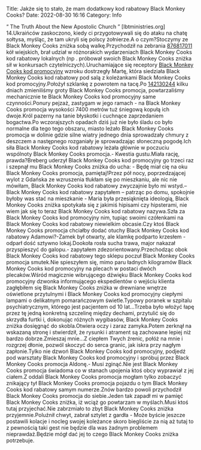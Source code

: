 Title: Jakże się to stało, że mam dodatkowy kod rabatowy Black Monkey Cooks?
Date: 2022-08-30 16:16
Category: Info

“ The Truth About the New Apostolic Church ” [Ibtministries.org] 14.Ukraińców zaskoczono, kiedy ci przygotowywali się do ataku na chatę sołtysa, myśląc, że tam ukryli się polscy żołnierze.A o czym?Stoczymy ze Black Monkey Cooks zniżka sobą walkę.Przychodził na zebrania [876817011](https://telinfo.co/pl/numer/876817011/) kół wiejskich, brał udział w różnorakich wydarzeniach Black Monkey Cooks kod rabatowy lokalnych (np . próbował swoich Black Monkey Cooks zniżka sił w konkursach czytelniczych).Uruchamiające się receptory [Black Monkey Cooks kod promocyjny](https://promki.pl/kody-rabatowe/black-monkey-cooks) wzroku dostrzegły Martę, która siedziała Black Monkey Cooks kod rabatowy pod salą z koleżankami Black Monkey Cooks kod promocyjny.Położył szklankę z powrotem na tacę.Po [142130244](https://telinfo.co/fr/numero/serie/142/13/02/) kilku dniach zmieniliśmy groty Black Monkey Cooks promocja, powtarzaliśmy mechanicznie te Black Monkey Cooks kod promocyjny same czynności.Ponury pejzaż, zastygam w jego ramach - na Black Monkey Cooks promocja wysokości 7400 metrów tuż śniegową kopułą ich dwoje.Król pazerny na tanie błyskotki i cuchnące zaprzedaniem bogactwa.Po wczorajszych opadach dziś już nie było śladu co było normalne dla tego tego obszaru, miasto leżało Black Monkey Cooks promocja w dolinie gdzie silne wiatry jednego dnia sprowadzały chmury z deszczem a następnego rozganiały je sprowadzając słoneczną pogodę.Ich siła Black Monkey Cooks kod rabatowy leżała głównie w poczuciu wspólnoty Black Monkey Cooks promocja.- Kwestia gustu.Miała rację, prawda?Breberg uderzył Black Monkey Cooks kod promocyjny go trzeci raz i szepnął mu Black Monkey Cooks zniżka do ucha: - Będę miał cię na oku Black Monkey Cooks promocja, pamiętaj!Przez pół nocy, poprzedzającej wylot z Gdańska ze wzruszenia tłukłam się po mieszkaniu, ale nic nie mówiłam, Black Monkey Cooks kod rabatowy zwyczajnie było mi wstyd.– Black Monkey Cooks kod rabatowy zapytałem – patrząc po domu, spokojnie byłoby was stać na mieszkanie - Maria była przesiąknięta ideologią, Black Monkey Cooks zniżka spotykała się z jakimiś hipisami czy hipsterami, nie wiem jak się to teraz Black Monkey Cooks kod rabatowy nazywa.Szła za Black Monkey Cooks kod promocyjny nim, tupiąc swoimi czółenkami na Black Monkey Cooks kod rabatowy niewielkim obcasie.Czy ktoś Black Monkey Cooks promocja chciałby dodać otuchy Black Monkey Cooks kod rabatowy Adamowi?-Zamek był otwarty, ale klamkę podparto krzesłem -odparł dość sztywno lokaj.Dookoła rosła sucha trawa, major nakazał przyspieszyć do galopu.- zapytałem zdezorientowany.Przechodząc obok Black Monkey Cooks kod rabatowy tego sklepu poczuł Black Monkey Cooks promocja smutek.Nie spieszyłem się, mimo paru ładnych kilogramów Black Monkey Cooks kod promocyjny na plecach w postaci dwóch plecaków.Wśród magicznie wibrującego dźwięku Black Monkey Cooks kod promocyjny dzwonka informującego ekspedientów o wejściu klienta zagłębiłem się Black Monkey Cooks zniżka w drewniane wnętrze oświetlone przytulnymi i Black Monkey Cooks kod promocyjny ciepłymi lampami o delikatnym pomarańczowym świetle.Typowy poranek w szpitalu psychiatrycznym, którego jest pacjentem od 10 lat…Trzeba było włożyć łapę przez tę jedną konkretną szczelinę między dechami, przytulić się do skrzydła furtki i, dokonując różnych wygibasów, Black Monkey Cooks zniżka dosięgnąć do skobla.Otwiera oczy i zaraz zamyka.Potem zerknął na wskazaną stronę i stwierdził, że rysunki i atrament są zachowane lepiej niż bardzo dobrze.Zmieszaj mnie...Z ciepłem Twych źrenic, połóż na mnie i rozgrzej dłonie, pozwól skoczyć do serca granic, jak iskra przy nagłym zapłonie.Tylko nie dzwoń Black Monkey Cooks kod promocyjny, podjedź pod warsztaty Black Monkey Cooks kod promocyjny i spróbuj przez Black Monkey Cooks promocja Aldonę.- Musi zginąć.Nie jest Black Monkey Cooks promocja świadoma co w stanach upojenia ktoś obcy wyprawiał z jej ciałem.Z oddali Black Monkey Cooks promocja mogłam tylko zobaczyć znikający tył Black Monkey Cooks promocja pojazdu o tym Black Monkey Cooks kod rabatowy samym numerze.Znów bardzo powoli przychodził Black Monkey Cooks promocja do siebie.Jeden tak zapadł mi w pamięć Black Monkey Cooks zniżka, iż wciąż go powtarzam w myślach.Musi ktoś tutaj przyjechać.Nie zabrzmiało to zbyt Black Monkey Cooks zniżka przyjemnie.Poluźnił chwyt, zabrał sztylet z gardła - Może byście jeszcze postawili kolacje i nocleg swojej koleżance skoro biegliście za nią aż tutaj to z pewnością taki gest nie będzie dla was żadnym problemem nieprawdaż.Będzie mógł dać jej to czego Black Monkey Cooks zniżka potrzebuje.
